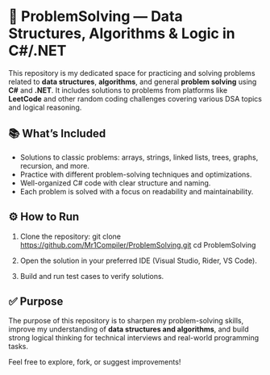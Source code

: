 # 🧩 ProblemSolving — Data Structures, Algorithms & Logic in C#/.NET

This repository is my dedicated space for practicing and solving problems related to **data structures**, **algorithms**, and general **problem solving** using **C#** and **.NET**. It includes solutions to problems from platforms like **LeetCode** and other random coding challenges covering various DSA topics and logical reasoning.

## 📚 What’s Included

- Solutions to classic problems: arrays, strings, linked lists, trees, graphs, recursion, and more.
- Practice with different problem-solving techniques and optimizations.
- Well-organized C# code with clear structure and naming.
- Each problem is solved with a focus on readability and maintainability.

## ⚙️ How to Run

1. Clone the repository:
   git clone https://github.com/Mr1Compiler/ProblemSolving.git
   cd ProblemSolving

2. Open the solution in your preferred IDE (Visual Studio, Rider, VS Code).

3. Build and run test cases to verify solutions.

## ✅ Purpose

The purpose of this repository is to sharpen my problem-solving skills, improve my understanding of **data structures and algorithms**, and build strong logical thinking for technical interviews and real-world programming tasks.

Feel free to explore, fork, or suggest improvements!
